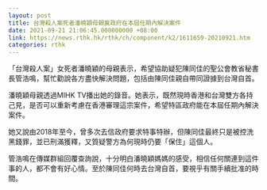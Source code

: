 ```yaml
---
layout: post
title: 台灣殺人案死者潘曉穎母親冀政府在本屆任期內解決案件
date: 2021-09-21 21:06:45.000000000 +08:00
link: https://news.rthk.hk/rthk/ch/component/k2/1611659-20210921.htm
categories: rthk
---
```


「台灣殺人案」女死者潘曉穎的母親表示，希望協助疑犯陳同佳的聖公會教省秘書長管浩鳴，幫忙勸說各方盡快解決問題，包括由陳同佳親自帶同證據到台灣自首。

潘曉穎母親透過MIHK TV播出她的錄音。她表示，既然現時香港和台灣雙方各持己見，是否可以重新考慮在香港審理這宗案件，希望特區政府能在本屆任期內解決案件。

她又說由2018年至今，曾多次去信政府要求特事特辦，但陳同佳最終只是被控洗黑錢罪，並已刑滿獲釋，又質疑警方為何現時仍要「保住」這個人。

管浩鳴在傳媒群組回覆查詢說，十分明白潘曉穎媽媽的感受，相信任何關連到這件事的人，都不會有好心情。至於陳同佳何時去台灣自首，要視乎有關手續批准的時間。

